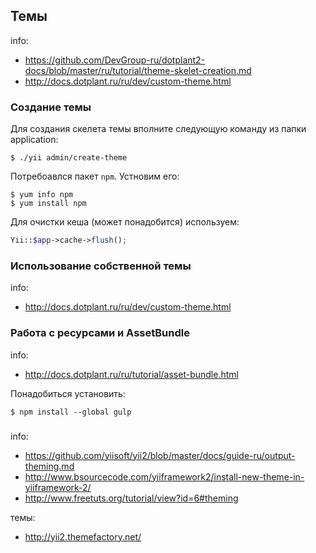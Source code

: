 ## Темы

info:
* https://github.com/DevGroup-ru/dotplant2-docs/blob/master/ru/tutorial/theme-skelet-creation.md
* http://docs.dotplant.ru/ru/dev/custom-theme.html

### Создание темы

Для создания скелета темы вполните следующую команду из папки application:

```
$ ./yii admin/create-theme
```

Потребоавлся пакет `npm`. Устновим его:

```
$ yum info npm
$ yum install npm
```

Для очистки кеша (может понадобится) используем:

```php
Yii::$app->cache->flush();
```

### Использование собственной темы

info: 
* http://docs.dotplant.ru/ru/dev/custom-theme.html


### Работа с ресурсами и AssetBundle

info:
* http://docs.dotplant.ru/ru/tutorial/asset-bundle.html

Понадобиться установить:

```
$ npm install --global gulp
```

### 

info: 
* https://github.com/yiisoft/yii2/blob/master/docs/guide-ru/output-theming.md
* http://www.bsourcecode.com/yiiframework2/install-new-theme-in-yiiframework-2/
* http://www.freetuts.org/tutorial/view?id=6#theming

темы:
* http://yii2.themefactory.net/